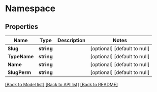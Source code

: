 # Namespace

## Properties
Name | Type | Description | Notes
------------ | ------------- | ------------- | -------------
**Slug** | **string** |  | [optional] [default to null]
**TypeName** | **string** |  | [optional] [default to null]
**Name** | **string** |  | [optional] [default to null]
**SlugPerm** | **string** |  | [optional] [default to null]

[[Back to Model list]](../README.md#documentation-for-models) [[Back to API list]](../README.md#documentation-for-api-endpoints) [[Back to README]](../README.md)


